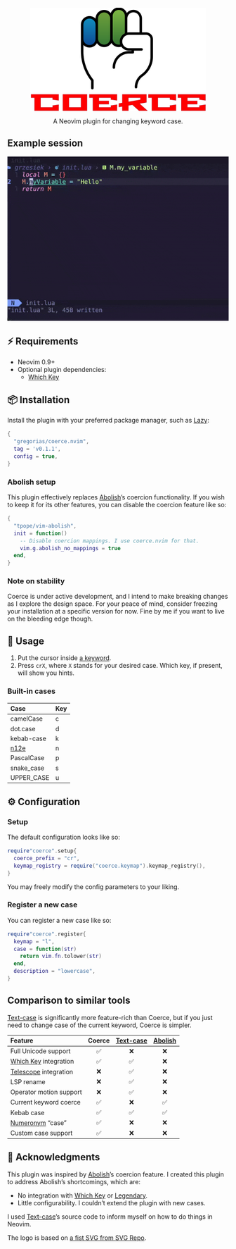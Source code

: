 <!-- markdownlint-disable MD013 MD033 MD041 -->

<div align="center">
  <p>
    <img src="assets/coerce-fist-name.png" align="center" alt="Coerce Logo"
         width="400" />
  </p>
  <p>
    A Neovim plugin for changing keyword case.
  </p>
</div>

## Example session

![tty](assets/coerce-session.gif)

## ⚡️ Requirements

- Neovim 0.9+
- Optional plugin dependencies:
  - [Which Key][which-key]

## 📦 Installation

Install the plugin with your preferred package manager, such as [Lazy]:

```lua
{
  "gregorias/coerce.nvim",
  tag = 'v0.1.1',
  config = true,
}
```

### Abolish setup

This plugin effectively replaces [Abolish]’s coercion functionality. If you
wish to keep it for its other features, you can disable the coercion feature
like so:

```lua
{
  "tpope/vim-abolish",
  init = function()
    -- Disable coercion mappings. I use coerce.nvim for that.
    vim.g.abolish_no_mappings = true
  end,
}
```

### Note on stability

Coerce is under active development, and I intend to make breaking changes as I
explore the design space. For your peace of mind, consider freezing your
installation at a specific version for now. Fine by me if you want to live on
the bleeding edge though.

## 🚀 Usage

1. Put the cursor inside [a keyword][iskeyword].
2. Press `crX`, where `X` stands for your desired case. Which key, if present,
   will show you hints.

### Built-in cases

| Case              | Key |
| :--               | :-- |
| camelCase         | c   |
| dot.case          | d   |
| kebab-case        | k   |
| [n12e][Numeronym] | n   |
| PascalCase        | p   |
| snake_case        | s   |
| UPPER_CASE        | u   |

## ⚙️ Configuration

### Setup

The default configuration looks like so:

```lua
require"coerce".setup{
  coerce_prefix = "cr",
  keymap_registry = require("coerce.keymap").keymap_registry(),
}
```

You may freely modify the config parameters to your liking.

### Register a new case

You can register a new case like so:

```lua
require"coerce".register{
  keymap = "l",
  case = function(str)
    return vim.fn.tolower(str)
  end,
  description = "lowercase",
}
```

## Comparison to similar tools

[Text-case][text-case] is significantly more feature-rich than Coerce, but if
you just need to change case of the current keyword, Coerce is simpler.

| Feature                            | Coerce | [Text-case][text-case] | [Abolish][abolish] |
| :--                                | :--:   | :--:                   | :--:               |
| Full Unicode support               | ✅     | ❌                     | ❌                 |
| [Which Key][which-key] integration | ✅     | ✅                     | ❌                 |
| [Telescope] integration            | ❌     | ✅                     | ❌                 |
| LSP rename                         | ❌     | ✅                     | ❌                 |
| Operator motion support            | ❌     | ✅                     | ❌                 |
| Current keyword coerce             | ✅     | ❌                     | ✅                 |
| Kebab case                         | ✅     | ✅                     | ✅                 |
| [Numeronym] “case”                 | ✅     | ❌                     | ❌                 |
| Custom case support                | ✅     | ❌                     | ❌                 |

## 🙏 Acknowledgments

This plugin was inspired by [Abolish][abolish]’s coercion feature. I created
this plugin to address Abolish’s shortcomings, which are:

- No integration with [Which Key][which-key] or [Legendary].
- Little configurability. I couldn’t extend the plugin with new cases.

I used [Text-case][text-case]’s source code to inform myself on how to do
things in Neovim.

The logo is based on
[a fist SVG from SVG Repo](https://www.svgrepo.com/svg/29542/fist).

[abolish]: https://github.com/tpope/vim-abolish
[iskeyword]: https://neovim.io/doc/user/options.html#'iskeyword'
[text-case]: https://github.com/johmsalas/text-case.nvim
[which-key]: https://github.com/folke/which-key.nvim
[Legendary]: https://github.com/mrjones2014/legendary.nvim
[Lazy]: https://github.com/folke/lazy.nvim
[Numeronym]: https://en.wikipedia.org/wiki/Numeronym#Numerical_contractions
[Telescope]: https://github.com/nvim-telescope/telescope.nvim
